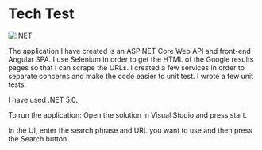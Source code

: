 # Tech Test

[![.NET](https://github.com/gchurch/TechTest/actions/workflows/dotnet.yml/badge.svg?branch=master)](https://github.com/gchurch/TechTest/actions/workflows/dotnet.yml)

The application I have created is an ASP.NET Core Web API and front-end Angular SPA. I use Selenium in order to get the HTML of the Google results pages so that I can scrape the URLs. I created a few services in order to separate concerns and make the code easier to unit test. I wrote a few unit tests.

I have used .NET 5.0.

To run the application:
Open the solution in Visual Studio and press start.

In the UI, enter the search phrase and URL you want to use and then press the Search button.
